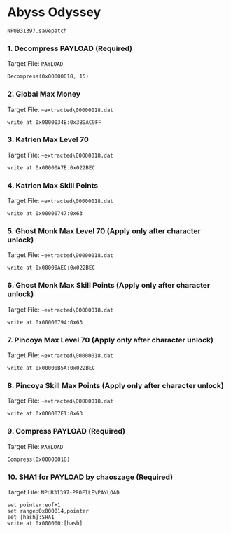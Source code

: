 #  Abyss Odyssey 

`NPUB31397.savepatch`

### 1. Decompress PAYLOAD (Required)

Target File: `PAYLOAD`

```
Decompress(0x00000018, 15)
```

### 2.  Global Max Money

Target File: `~extracted\00000018.dat`

```
write at 0x0000034B:0x3B9AC9FF
```

### 3.  Katrien Max Level 70

Target File: `~extracted\00000018.dat`

```
write at 0x00000A7E:0x022BEC
```

### 4.  Katrien Max Skill Points

Target File: `~extracted\00000018.dat`

```
write at 0x00000747:0x63
```

### 5.  Ghost Monk Max Level 70 (Apply only after character unlock)

Target File: `~extracted\00000018.dat`

```
write at 0x00000AEC:0x022BEC
```

### 6.  Ghost Monk Max Skill Points (Apply only after character unlock)

Target File: `~extracted\00000018.dat`

```
write at 0x00000794:0x63
```

### 7.  Pincoya Max Level 70 (Apply only after character unlock)

Target File: `~extracted\00000018.dat`

```
write at 0x00000B5A:0x022BEC
```

### 8.  Pincoya Skill Max Points (Apply only after character unlock)

Target File: `~extracted\00000018.dat`

```
write at 0x000007E1:0x63
```

### 9. Compress PAYLOAD (Required)

Target File: `PAYLOAD`

```
Compress(0x00000018)
```

### 10. SHA1 for PAYLOAD by chaoszage (Required)

Target File: `NPUB31397-PROFILE\PAYLOAD`

```
set pointer:eof+1
set range:0x000014,pointer
set [hash]:SHA1
write at 0x000000:[hash]
```

